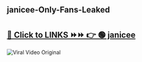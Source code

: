 
 ## janicee-Only-Fans-Leaked

# <h2><a href="https://clipsfans.com/janicee&ref=git">🔗 Click to LINKS ⏩⏩ 👉 🟢 janicee </a></h2>

<a href="https://clipsfans.com/janicee&ref=git" rel="nofollow" data-target="animated-image.originalLink"><img src="https://i.ibb.co.com/xMMVF88/686577567.gif" alt="Viral Video Original" style="max-width: 100%; display: inline-block;" data-target="animated-image.originalImage"></a>
